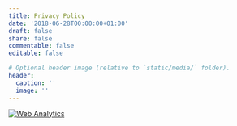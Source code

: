 ```yaml
---
title: Privacy Policy
date: '2018-06-28T00:00:00+01:00'
draft: false
share: false
commentable: false
editable: false

# Optional header image (relative to `static/media/` folder).
header:
  caption: ''
  image: ''
---
```


<!-- Add your privacy policy here and set `draft: false` to publish it. Otherwise, delete this file if you don't need it. -->
<!-- Default Statcounter code for My website
https://www.gen-li.com -->
<script type="text/javascript">
var sc_project=12003296; 
var sc_invisible=1; 
var sc_security="442d99d6"; 
</script>
<script type="text/javascript"
src="https://www.statcounter.com/counter/counter.js"
async></script>
<noscript><div class="statcounter"><a title="Web Analytics"
href="https://statcounter.com/" target="_blank"><img
class="statcounter"
src="https://c.statcounter.com/12003296/0/442d99d6/1/"
alt="Web Analytics"
referrerPolicy="no-referrer-when-downgrade"></a></div></noscript>
<!-- End of Statcounter Code -->

